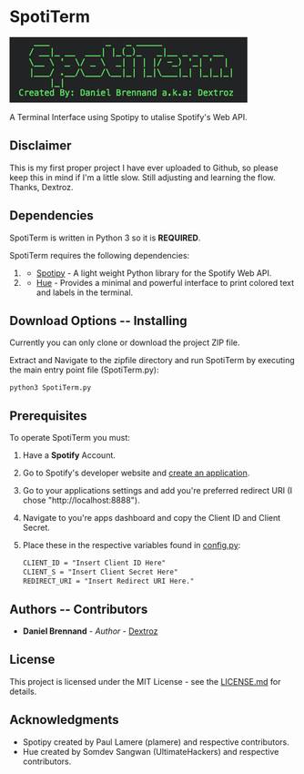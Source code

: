 # SpotiTerm
![SpotiTerm](spotiterm.png)

A Terminal Interface using Spotipy to utalise Spotify's Web API.

## Disclaimer
This is my first proper project I have ever uploaded to Github, so please keep this in mind if I'm a little slow. Still adjusting and learning the flow. Thanks, Dextroz.

## Dependencies
SpotiTerm is written in Python 3 so it is **REQUIRED**.

SpotiTerm requires the following dependencies:
  1. * [Spotipy](https://github.com/plamere/spotipy) - A light weight Python library for the Spotify Web API.
  2. * [Hue](https://github.com/UltimateHackers/hue) - Provides a minimal and powerful interface to print colored text and labels in the terminal.

## Download Options -- Installing
Currently you can only clone or download the project ZIP file.

Extract and Navigate to the zipfile directory and run SpotiTerm by executing the main entry point file (SpotiTerm.py):
  ```
  python3 SpotiTerm.py
  ```

## Prerequisites
To operate SpotiTerm you must:
  
  1. Have a **Spotify** Account.

  1. Go to Spotify's developer website and [create an application](https://beta.developer.spotify.com/dashboard/login). 
  
  2. Go to your applications settings and add you're preferred redirect URI (I chose "http://localhost:8888").
  
  3. Navigate to you're apps dashboard and copy the Client ID and Client Secret.
  
  4. Place these in the respective variables found in [config.py](config.py):
      ```
      CLIENT_ID = "Insert Client ID Here"
      CLIENT_S = "Insert Client Secret Here"
      REDIRECT_URI = "Insert Redirect URI Here."
      ```
## Authors -- Contributors

* **Daniel Brennand** - *Author* - [Dextroz](https://github.com/Dextroz)

## License

This project is licensed under the MIT License - see the [LICENSE.md](LICENSE.md) for details.

## Acknowledgments

* Spotipy created by Paul Lamere (plamere) and respective contributors.
* Hue created by Somdev Sangwan (UltimateHackers) and respective contributors.
